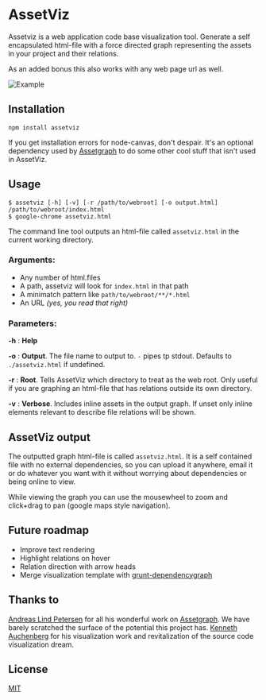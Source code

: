 # AssetViz

Assetviz is a web application code base visualization tool.
Generate a self encapsulated html-file with a force directed graph representing the assets in your project and their relations.

As an added bonus this also works with any web page url as well.

![Example](https://raw.github.com/munter/assetviz/master/example/assetviz.png)

## Installation

```
npm install assetviz
```

If you get installation errors for node-canvas, don't despair. It's an optional dependency used by [Assetgraph](https://github.com/One-com/assetgraph) to do some other cool stuff that isn't used in AssetViz.

## Usage


```
$ assetviz [-h] [-v] [-r /path/to/webroot] [-o output.html] /path/to/webroot/index.html
$ google-chrome assetviz.html
```

The command line tool outputs an html-file called `assetviz.html` in the current working directory.

### Arguments:

- Any number of html.files
- A path, assetviz will look for `index.html` in that path
- A minimatch pattern like `path/to/webroot/**/*.html`
- An URL *(yes, you read that right)*

### Parameters:

**-h** : **Help**

**-o** : **Output**. The file name to output to. `-` pipes tp stdout. Defaults to `./assetviz.html` if undefined.

**-r** : **Root**. Tells AssetViz which directory to treat as the web root. Only useful if you are graphing an html-file that has relations outside its own directory.

**-v** : **Verbose**. Includes inline assets in the output graph. If unset only inline elements relevant to describe file relations will be shown.

## AssetViz output

The outputted graph html-file is called `assetviz.html`. It is a self contained file with no external dependencies, so you can upload it anywhere, email it or do whatever you want with it without worrying about dependencies or being online to view.

While viewing the graph you can use the mousewheel to zoom and click+drag to pan (google maps style navigation).


## Future roadmap

- Improve text rendering
- Highlight relations on hover
- Relation direction with arrow heads
- Merge visualization template with [grunt-dependencygraph](https://github.com/auchenberg/grunt-dependencygraph)


## Thanks to

[Andreas Lind Petersen](https://github.com/papandreou) for all his wonderful work on [Assetgraph](https://github.com/One-com/assetgraph). We have barely scratched the surface of the potential this project has.
[Kenneth Auchenberg](https://github.com/auchenberg) for his visualization work and revitalization of the source code visualization dream.


## License

[MIT](https://raw.github.com/munter/assetviz/master/LICENSE.txt)
